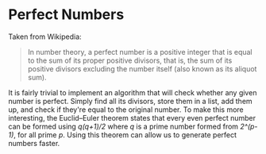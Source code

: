 ﻿# Perfect Numbers
Taken from Wikipedia:
>In number theory, a perfect number is a positive integer that is equal to the sum of its proper positive divisors, that is, the sum of its positive divisors excluding the number itself (also known as its aliquot sum).

It is fairly trivial to implement an algorithm that will check whether any given number is perfect. Simply find all its divisors, store them in a list, add them up, and check if they're equal to the original number.
To make this more interesting, the Euclid–Euler theorem states that every even perfect number can be formed using *q(q+1)/2* where *q* is a prime number formed from *2^(p-1)*, for all prime *p*. Using this theorem can allow us to generate perfect numbers faster. 

